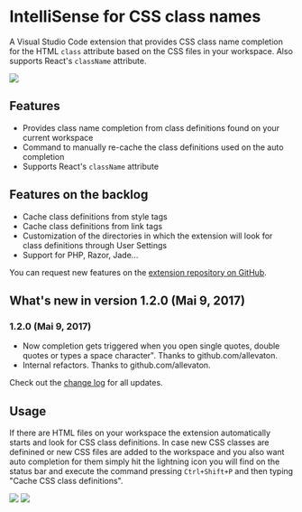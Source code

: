 # IntelliSense for CSS class names

A Visual Studio Code extension that provides CSS class name completion for the HTML `class` attribute based on the CSS files in your workspace. Also supports React's `className` attribute.

![](http://i.imgur.com/5crMfTj.gif)

## Features
* Provides class name completion from class definitions found on your current workspace
* Command to manually re-cache the class definitions used on the auto completion
* Supports React's `className` attribute

## Features on the backlog
* Cache class definitions from style tags
* Cache class definitions from link tags
* Customization of the directories in which the extension will look for class definitions through User Settings
* Support for PHP, Razor, Jade...

You can request new features on the [extension repository on GitHub](https://github.com/Zignd/HTML-CSS-Class-Completion/issues).

## What's new in version 1.2.0 (Mai 9, 2017)
### 1.2.0 (Mai 9, 2017)
* Now completion gets triggered when you open single quotes, double quotes or types a space character". Thanks to github.com/allevaton.
* Internal refactors. Thanks to github.com/allevaton.

Check out the [change log](https://github.com/zignd/HTML-CSS-Class-Completion/blob/1.2.0/CHANGELOG.md) for all updates.

## Usage
If there are HTML files on your workspace the extension automatically starts and look for CSS class definitions. In case new CSS classes are definined or new CSS files are added to the workspace and you also want auto completion for them simply hit the lightning icon you will find on the status bar and execute the command pressing `Ctrl+Shift+P` and then typing "Cache CSS class definitions".

![](http://i.imgur.com/O7NjEUW.gif)
![](http://i.imgur.com/uyiXqMb.gif)
